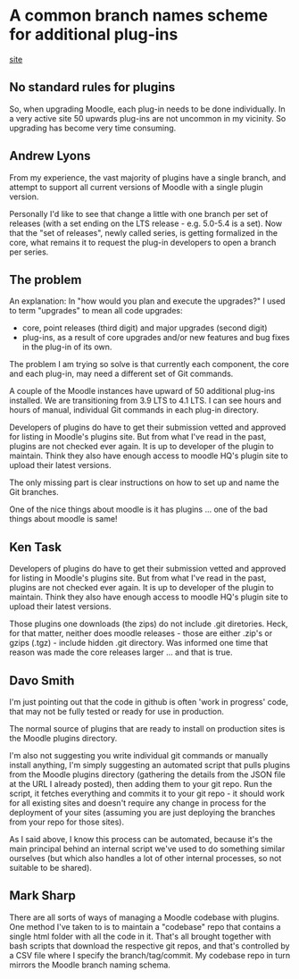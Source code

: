 # A common branch names scheme for additional plug-ins

[site](https://moodle.org/mod/forum/discuss.php?d=454264)

## No standard rules for plugins
So, when upgrading Moodle, each plug-in needs to be done individually. In a very active site 50 upwards plug-ins are not uncommon in my vicinity. So upgrading has become very time consuming. 

## Andrew Lyons

From my experience, the vast majority of plugins have a single branch, and attempt to support all current versions of Moodle with a single plugin version.

Personally I'd like to see that change a little with one branch per set of releases (with a set ending on the LTS release - e.g. 5.0-5.4 is a set).
Now that the "set of releases", newly called series, is getting formalized in the core, what remains it to request the plug-in developers to open a branch per series.
## The problem

An explanation: In "how would you plan and execute the upgrades?" I used to term "upgrades" to mean all code upgrades:
- core, point releases (third digit) and major upgrades (second digit)
- plug-ins, as a result of core upgrades and/or new features and bug fixes in the plug-in of its own.

The problem I am trying so solve is that currently each component, the core and each plug-in, may need a different set of Git commands.

A couple of the Moodle instances have upward of 50 additional plug-ins installed. We are transitioning from 3.9 LTS to 4.1 LTS. I can see hours and hours of manual, individual Git commands in each plug-in directory.


 Developers of plugins do have to get their submission vetted and approved for listing in Moodle's plugins site. But from what I've read in the past, plugins are not checked ever again. It is up to developer of the plugin to maintain. Think they also have enough access to moodle HQ's plugin site to upload their latest versions.

The only missing part is clear instructions on how to set up and name the Git branches.


One of the nice things about moodle is it has plugins ... one of the bad things about moodle is same! 

## Ken Task

Developers of plugins do have to get their submission vetted and approved for listing in Moodle's plugins site.   But from what I've read in the past, plugins are not checked ever again.   It is up to developer of the plugin to maintain.   Think they also have enough access to moodle HQ's plugin site to upload their latest versions.

Those plugins one downloads (the zips) do not include .git diretories.   Heck, for that matter, neither does moodle releases - those are either .zip's or gzips (.tgz) - include hidden .git directory.   Was informed one time that reason was made the core releases larger ... and that is true.

## Davo Smith

 I'm just pointing out that the code in github is often 'work in progress' code, that may not be fully tested or ready for use in production.

The normal source of plugins that are ready to install on production sites is the Moodle plugins directory.

I'm also not suggesting you write individual git commands or manually install anything, I'm simply suggesting an automated script that pulls plugins from the Moodle plugins directory (gathering the details from the JSON file at the URL I already posted), then adding them to your git repo. Run the script, it fetches everything and commits it to your git repo - it should work for all existing sites and doesn't require any change in process for the deployment of your sites (assuming you are just deploying the branches from your repo for those sites).

As I said above, I know this process can be automated, because it's the main principal behind an internal script we've used to do something similar ourselves (but which also handles a lot of other internal processes, so not suitable to be shared).

## Mark Sharp

There are all sorts of ways of managing a Moodle codebase with plugins. One method I've taken to is to maintain a "codebase" repo that contains a single html folder with all the code in it. That's all brought together with bash scripts that download the respective git repos, and that's controlled by a CSV file where I specify the branch/tag/commit. My codebase repo in turn mirrors the Moodle branch naming schema.